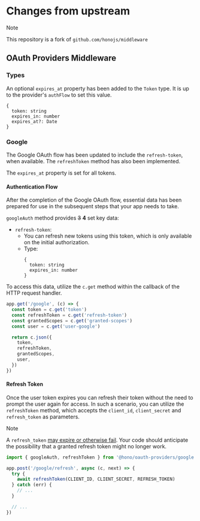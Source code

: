 # Changes from upstream

> [!NOTE]  
> This repository is a fork of `github.com/honojs/middleware`

## OAuth Providers Middleware

### Types

An optional `expires_at` property has been added to the `Token` type.
It is up to the provider's `authFlow` to set this value.

```
{
  token: string
  expires_in: number
  expires_at?: Date
}
```


### Google

The Google OAuth flow has been updated to include the `refresh-token`, when available. The `refreshToken` method has also been implemented.

The `expires_at` property is set for all tokens.

#### Authentication Flow

After the completion of the Google OAuth flow, essential data has been prepared for use in the subsequent steps that your app needs to take.

`googleAuth` method provides ~~3~~ **4** set key data:

- `refresh-token`:
    - You can refresh new tokens using this token, which is only available on the initial authorization.
    - Type:
      ```
      {
        token: string
        expires_in: number
      }
      ```

To access this data, utilize the `c.get` method within the callback of the HTTP request handler.

```ts
app.get('/google', (c) => {
  const token = c.get('token')
  const refreshToken = c.get('refresh-token')
  const grantedScopes = c.get('granted-scopes')
  const user = c.get('user-google')

  return c.json({
    token,
    refreshToken,
    grantedScopes,
    user,
  })
})
```

#### Refresh Token

Once the user token expires you can refresh their token without the need to prompt the user again for access. In such a scenario, you can utilize the `refreshToken` method, which accepts the `client_id`, `client_secret` and `refresh_token` as parameters.

> [!NOTE]  
> A `refresh_token` [may expire or otherwise fail](https://developers.google.com/identity/protocols/oauth2#expiration). Your code should anticipate the possibility that a granted refresh token might no longer work.

```ts
import { googleAuth, refreshToken } from '@hono/oauth-providers/google'

app.post('/google/refresh', async (c, next) => {
  try {
    await refreshToken(CLIENT_ID, CLIENT_SECRET, REFRESH_TOKEN)
  } catch (err) {
    // ...
  }

  // ...
})
```
